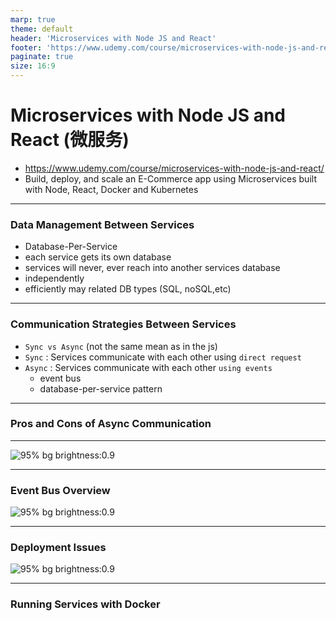 ```yaml
---
marp: true
theme: default
header: 'Microservices with Node JS and React'
footer: 'https://www.udemy.com/course/microservices-with-node-js-and-react/'
paginate: true
size: 16:9
---
```


# Microservices with Node JS and React (微服务)

- https://www.udemy.com/course/microservices-with-node-js-and-react/
- Build, deploy, and scale an E-Commerce app using Microservices built with Node, React, Docker and Kubernetes

---

### Data Management Between Services

- Database-Per-Service
- each service gets its own database
- services will never, ever reach into another services database
- independently
- efficiently may related DB types (SQL, noSQL,etc)

---

### Communication Strategies Between Services

- `Sync vs Async` (not the same mean as in the js)
- `Sync` : Services communicate with each other using `direct request`
- `Async` : Services communicate with each other `using events`
  - event bus
  - database-per-service pattern

---

### Pros and Cons of Async Communication

---

![95% bg brightness:0.9](q1.png)

---

### Event Bus Overview

![95% bg brightness:0.9](event-bus.png)

---

### Deployment Issues

![95% bg brightness:0.9](event-bus.png)

---

### Running Services with Docker
